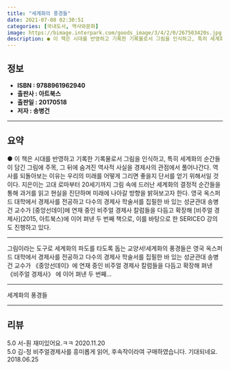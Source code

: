 ```yaml
---
title: "세계화의 풍경들"
date: 2021-07-08 02:30:51
categories: [국내도서, 역사와문화]
image: https://bimage.interpark.com/goods_image/3/4/2/0/267503420s.jpg
description: ● 이 책은 시대를 반영하고 기록한 기록물로서 그림을 인식하고, 특히 세계화의 순간들이 담긴 그림에 주목, 그 뒤에 숨겨진 역사적 사실을 경제사의 관점에서 풀어나간다. 역사를 되돌아보는 이유는 우리의 미래를 어떻게 그리면 좋을지 단서를 얻기 위해서일 것이다. 지은이는 고대 로마부터 2
---
```


## **정보**

- **ISBN : 9788961962940**
- **출판사 : 아트북스**
- **출판일 : 20170518**
- **저자 : 송병건**

------



## **요약**

●  이 책은 시대를 반영하고 기록한 기록물로서 그림을 인식하고, 특히 세계화의 순간들이 담긴 그림에 주목, 그 뒤에 숨겨진 역사적 사실을 경제사의 관점에서 풀어나간다. 역사를 되돌아보는 이유는 우리의 미래를 어떻게 그리면 좋을지 단서를 얻기 위해서일 것이다. 지은이는 고대 로마부터 20세기까지 그림 속에 드러난 세계화의 결정적 순간들을 통해 과거를 읽고 현실을 진단하며 미래에 나아갈 방향을 밝혀보고자 한다. 영국 옥스퍼드 대학에서 경제사를 전공하고 다수의 경제사 학술서를 집필한 바 있는 성균관대 송병건 교수가 [중앙선데이]에 연재 중인 비주얼 경제사 칼럼들을 다듬고 확장해 [비주얼 경제사](2015, 아트북스)에 이어 펴낸 두 번째 책으로, 이를 바탕으로 한 SERICEO 강의도 진행하고 있다.

------

그림이라는 도구로 세계화의 파도를 타도록 돕는 교양서!세계화의 풍경들은 영국 옥스퍼드 대학에서 경제사를 전공하고 다수의 경제사 학술서를 집필한 바 있는 성균관대 송병건 교수가 《중앙선데이》에 연재 중인 비주얼 경제사 칼럼들을 다듬고 확장해 펴낸 《비주얼 경제사》 에 이어 펴낸 두 번째... 

------


세계화의 풍경들 

------


## **리뷰** 

5.0 서-훤 재미있어요.ㅋㅋ 2020.11.20 <br/>5.0 김-정 비주얼경제사를 흥미롭게 읽어, 후속작이라여 구매하였습니다. 기대되네요. 2018.06.25 <br/>